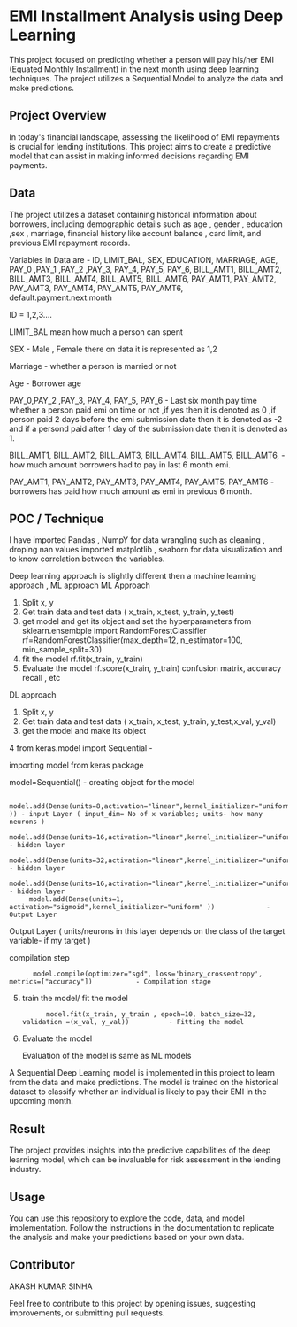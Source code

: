 
# EMI Installment Analysis using Deep Learning

This project focused on predicting whether a person will pay his/her EMI (Equated Monthly Installment) in the next month using deep learning techniques. The project utilizes a Sequential Model to analyze the data and make predictions.

## Project Overview
In today's financial landscape, assessing the likelihood of EMI repayments is crucial for lending institutions. This project aims to create a predictive model that can assist in making informed decisions regarding EMI payments.
## Data
The project utilizes a dataset containing historical information about borrowers, including demographic details such as age , gender , education ,sex , marriage, financial history like account balance , card limit, and previous EMI repayment records.

Variables in Data are -
ID,	LIMIT_BAL,	SEX,	EDUCATION,	MARRIAGE,  AGE,	PAY_0 ,PAY_1 ,PAY_2	,PAY_3,	PAY_4,	PAY_5,	PAY_6,	BILL_AMT1,	BILL_AMT2,	BILL_AMT3,	BILL_AMT4,	BILL_AMT5,	BILL_AMT6,	PAY_AMT1,	PAY_AMT2,	PAY_AMT3,	PAY_AMT4,	PAY_AMT5,	PAY_AMT6,	default.payment.next.month

ID = 1,2,3....

LIMIT_BAL mean how much a person can spent 


SEX - Male , Female there on data it is represented as 1,2

Marriage - whether a person is married or not 

Age - Borrower age 

PAY_0,PAY_2	,PAY_3,	PAY_4,	PAY_5,	PAY_6 - Last six month pay time whether a person paid emi on time or not ,if yes then it is denoted as 0 ,if person paid 2 days before the emi submission date then it is denoted as -2 and if a persond paid after 1 day of the submission date then it is denoted as 1.


BILL_AMT1,	BILL_AMT2,	BILL_AMT3,	BILL_AMT4,	BILL_AMT5,	BILL_AMT6, -   how much amount borrowers had to pay in last 6 month emi.

PAY_AMT1,	PAY_AMT2,	PAY_AMT3,	PAY_AMT4,	PAY_AMT5,	PAY_AMT6 - borrowers has paid how much amount as emi in previous 6 month.







## POC / Technique 
I have imported Pandas , NumpY for data wrangling such as cleaning , droping nan values.imported matplotlib , seaborn for data visualization and to know correlation between the variables.

Deep learning approach is slightly different then a machine learning approach , 
ML approach 
ML Approach
1. Split x, y 
2. Get train data and test data ( x_train, x_test, y_train, y_test) 
3. get model and get its object and set the hyperparameters
             from sklearn.ensembple import RandomForestClassifier
             rf=RandomForestClassifier(max_depth=12, n_estimator=100, min_sample_split=30)
4. fit the model 
             rf.fit(x_train, y_train)
5. Evaluate the model
              rf.score(x_train, y_train)
              confusion matrix, accuracy recall , etc 


DL approach   

1. Split x, y 
2. Get train data and test data ( x_train, x_test, y_train, y_test,x_val, y_val) 
3. get the model and make its object 



4 from keras.model import Sequential                                                  - 

importing model from keras package

 model=Sequential()                                                                       - creating object for the model

         model.add(Dense(units=8,activation="linear",kernel_initializer="uniform",input_dim=11 )) - input Layer ( input_dim= No of x variables; units- how many neurons )
         model.add(Dense(units=16,activation="linear",kernel_initializer="uniform"))              - hidden layer
         model.add(Dense(units=32,activation="linear",kernel_initializer="uniform"))              - hidden layer
         model.add(Dense(units=16,activation="linear",kernel_initializer="uniform"))              - hidden layer
         model.add(Dense(units=1, activation="sigmoid",kernel_initializer="uniform" ))             - Output Layer                                                          
         
 Output Layer  ( units/neurons in this layer depends on the class of the target variable- if my target )
                                                          
 compilation step  
          
          model.compile(optimizer="sgd", loss='binary_crossentropy', metrics=["accuracy"])           - Compilation stage

5. train the model/ fit the model
          
             model.fit(x_train, y_train , epoch=10, batch_size=32, validation =(x_val, y_val))          - Fitting the model 
6. Evaluate the model 
      
      Evaluation of the model is same as ML models   


A Sequential Deep Learning model is implemented in this project to learn from the data and make predictions. The model is trained on the historical dataset to classify whether an individual is likely to pay their EMI in the upcoming month.




## Result
The project provides insights into the predictive capabilities of the deep learning model, which can be invaluable for risk assessment in the lending industry.
## Usage
You can use this repository to explore the code, data, and model implementation. Follow the instructions in the documentation to replicate the analysis and make your predictions based on your own data.


## Contributor

AKASH KUMAR SINHA 

Feel free to contribute to this project by opening issues, suggesting improvements, or submitting pull requests.